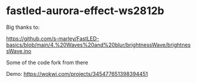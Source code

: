 # fastled-aurora-effect-ws2812b
Big thanks to:

https://github.com/s-marley/FastLED-basics/blob/main/4.%20Waves%20and%20blur/brightnessWave/brightnessWave.ino

Some of the code fork from there

Demo: https://wokwi.com/projects/345477651398394451

